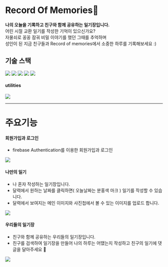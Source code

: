 # Record Of Memories📖
**나의 오늘을 기록하고 친구와 함께 공유하는 일기장입니다.**  
어린 시절 교환 일기를 작성한 기억이 있으신가요?  
자물쇠로 꽁꽁 잠궈 비밀 이야기를 했던 그때를 추억하며  
성인이 된 지금 친구들과 Record of memories에서 소중한 하루를 기록해보세요 :)


## 기술 스택
<div align="left">
	<img src="https://img.shields.io/badge/JavaScript-F7DF1E?style=flat&logo=JavaScript&logoColor=white" />
	<img src="https://img.shields.io/badge/React-61DAFB?style=flat&logo=React&logoColor=white" />
	<img src="https://img.shields.io/badge/HTML5-E34F26?style=flat&logo=HTML5&logoColor=white" />
	<img src="https://img.shields.io/badge/CSS3-1572B6?style=flat&logo=CSS3&logoColor=white" />
	<img src="https://img.shields.io/badge/PostCSS-FF6C37?style=flat&logo=PostCSS&logoColor=white" />
</div>

#### utilities
<div align="left">
	<img src="https://img.shields.io/badge/Firebase-FFCA28?style=flat&logo=Firebase&logoColor=white" />
</div>

---------------------------------------

# 주요기능
#### 회원가입과 로그인
+ firebase Authentication를 이용한 회원가입과 로그인
<img src="https://user-images.githubusercontent.com/88491427/194217508-7d0c3529-294d-4d36-b7ee-4d6468d970bc.gif">

#### 나만의 일기
+ 나 혼자 작성하는 일기장입니다.
+ 달력에서 원하는 날짜를 클릭하면( 오늘날짜는 분홍색 마크 ) 일기를 작성할 수 있습니다.
+ 달력에서 보여지는 메인 이미지와 사진첩에서 볼 수 있는 이미지를 업로드 합니다.
<img src="https://user-images.githubusercontent.com/88491427/194225783-40f6e7f3-8258-41fa-a02b-10068af99961.gif">

#### 우리들의 일기장
+ 친구와 함께 공유하는 우리들의 일기장입니다.
+ 친구를 검색하여 일기장을 만들어 나의 하루는 어땠는지 작성하고 친구의 일기에 댓글을 달아주세요 👩
<img src="https://user-images.githubusercontent.com/88491427/194225747-36d07df5-2e94-4848-9464-f2a24098acbe.gif">
